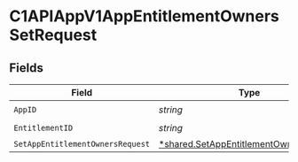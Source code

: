 # C1APIAppV1AppEntitlementOwnersSetRequest


## Fields

| Field                                                                                                  | Type                                                                                                   | Required                                                                                               | Description                                                                                            |
| ------------------------------------------------------------------------------------------------------ | ------------------------------------------------------------------------------------------------------ | ------------------------------------------------------------------------------------------------------ | ------------------------------------------------------------------------------------------------------ |
| `AppID`                                                                                                | *string*                                                                                               | :heavy_check_mark:                                                                                     | N/A                                                                                                    |
| `EntitlementID`                                                                                        | *string*                                                                                               | :heavy_check_mark:                                                                                     | N/A                                                                                                    |
| `SetAppEntitlementOwnersRequest`                                                                       | [*shared.SetAppEntitlementOwnersRequest](../../../pkg/models/shared/setappentitlementownersrequest.md) | :heavy_minus_sign:                                                                                     | N/A                                                                                                    |